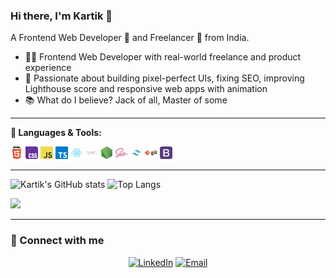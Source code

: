 ### Hi there, I'm Kartik 👋  
A Frontend Web Developer 🎯 and Freelancer 🎨 from India.

- 👨‍💻 Frontend Web Developer with real-world freelance and product experience  
- 🚀 Passionate about building pixel-perfect UIs, fixing SEO, improving Lighthouse score and responsive web apps with animation 
- 📚 What do I believe? Jack of all, Master of some  

---

**🧠 Languages & Tools:**  

<code><img height="20" src="https://raw.githubusercontent.com/github/explore/main/topics/html/html.png"></code>
<code><img height="20" src="https://raw.githubusercontent.com/github/explore/main/topics/css/css.png"></code>
<code><img height="20" src="https://raw.githubusercontent.com/github/explore/main/topics/javascript/javascript.png"></code>
<code><img height="20" src="https://raw.githubusercontent.com/github/explore/main/topics/typescript/typescript.png"></code>
<code><img height="20" src="https://raw.githubusercontent.com/github/explore/main/topics/react/react.png"></code>
<code><img height="20" src="https://raw.githubusercontent.com/github/explore/main/topics/nextjs/nextjs.png"></code>
<code><img height="20" src="https://raw.githubusercontent.com/github/explore/main/topics/nodejs/nodejs.png"></code>
<code><img height="20" src="https://raw.githubusercontent.com/github/explore/main/topics/sass/sass.png"></code>
<code><img height="20" src="https://raw.githubusercontent.com/github/explore/main/topics/tailwind/tailwind.png"></code>
<code><img height="20" src="https://raw.githubusercontent.com/github/explore/main/topics/git/git.png"></code>
<code><img height="20" src="https://raw.githubusercontent.com/github/explore/main/topics/bootstrap/bootstrap.png"></code>

---

![Kartik's GitHub stats](https://github-readme-stats.vercel.app/api?username=kartikdhomne&theme=tokyonight&show_icons=true)
![Top Langs](https://github-readme-stats.vercel.app/api/top-langs/?username=kartikdhomne&theme=tokyonight&layout=compact)

![](https://komarev.com/ghpvc/?username=kartikdhomne&label=Profile%20Views&color=0e75b6&style=flat)

---

### 🤝 Connect with me

<p align="center">
  <a href="https://www.linkedin.com/in/kartik-dhomne/"><img alt="LinkedIn" src="https://img.shields.io/badge/LinkedIn-Kartik%20Dhomne-blue?style=flat-square&logo=linkedin"></a>
  <a href="mailto:kartikdhomne@gmail.com"><img alt="Email" src="https://img.shields.io/badge/Email-kartikdhomne@gmail.com-blue?style=flat-square&logo=gmail"></a>
</p>
